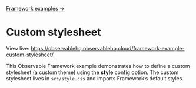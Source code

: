 [Framework examples →](../)

# Custom stylesheet

View live: <https://observablehq.observablehq.cloud/framework-example-custom-stylesheet/>

This Observable Framework example demonstrates how to define a custom stylesheet (a custom theme) using the **style** config option. The custom stylesheet lives in `src/style.css` and imports Framework’s default styles.
